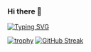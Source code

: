 ### Hi there 👋
[![Typing SVG](https://readme-typing-svg.herokuapp.com?font=Brush+Script+MT&size=35&color=FFFFFE&background=9181FFB3&lines=Welcome+to+my+GitHub+Portfolio++%E2%99%AA(%EF%BD%A5%CF%89%EF%BD%A5)%EF%BE%89;Thank+you)](https://git.io/typing-svg)
<!--
**yej002/yej002** is a ✨ _special_ ✨ repository because its `README.md` (this file) appears on your GitHub profile.

Here are some ideas to get you started:

- 🔭 I’m currently working on ...
- 🌱 I’m currently learning ...
- 👯 I’m looking to collaborate on ...
- 🤔 I’m looking for help with ...
- 💬 Ask me about ...
- 📫 How to reach me: ...
- 😄 Pronouns: ...
- ⚡ Fun fact: ...
-->
[![trophy](https://github-profile-trophy.vercel.app/?username=yej002)](https://github.com/ryo-ma/github-profile-trophy)
[![GitHub Streak](https://github-readme-streak-stats.herokuapp.com/?user=yej002)](https://git.io/streak-stats)
